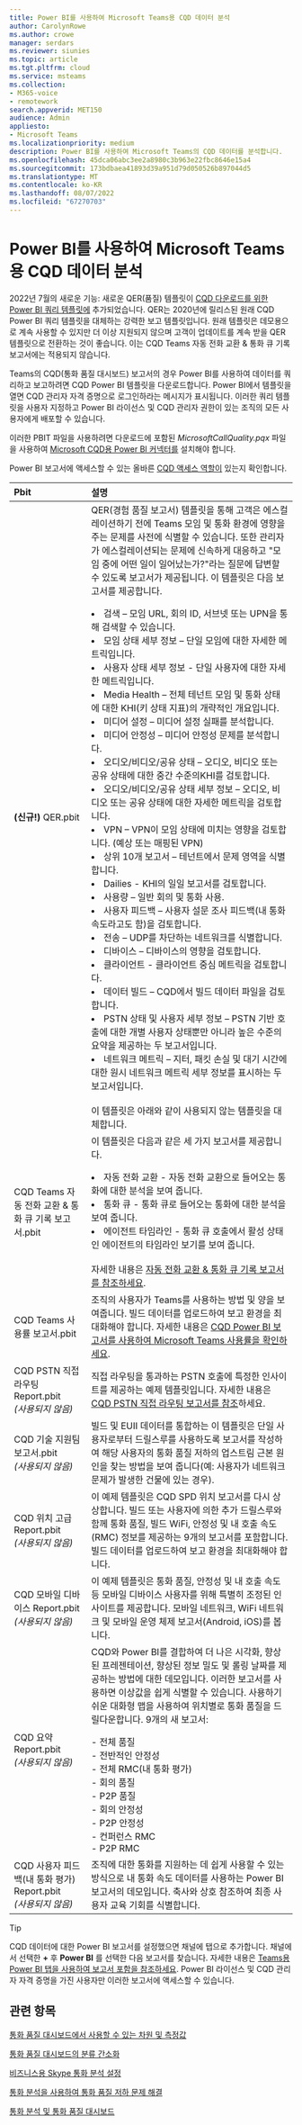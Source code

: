 ```yaml
---
title: Power BI를 사용하여 Microsoft Teams용 CQD 데이터 분석
author: CarolynRowe
ms.author: crowe
manager: serdars
ms.reviewer: siunies
ms.topic: article
ms.tgt.pltfrm: cloud
ms.service: msteams
ms.collection:
- M365-voice
- remotework
search.appverid: MET150
audience: Admin
appliesto:
- Microsoft Teams
ms.localizationpriority: medium
description: Power BI를 사용하여 Microsoft Teams의 CQD 데이터를 분석합니다.
ms.openlocfilehash: 45dca06abc3ee2a8980c3b963e22fbc8646e15a4
ms.sourcegitcommit: 173bdbaea41893d39a951d79d050526b897044d5
ms.translationtype: MT
ms.contentlocale: ko-KR
ms.lasthandoff: 08/07/2022
ms.locfileid: "67270703"
---
```

# <a name="use-power-bi-to-analyze-cqd-data-for-microsoft-teams"></a>Power BI를 사용하여 Microsoft Teams용 CQD 데이터 분석

2022년 7월의 새로운 기능: 새로운 QER(품질) 템플릿이 [CQD 다운로드를 위한 Power BI 쿼리 템플릿에](https://www.microsoft.com/download/details.aspx?id=102291) 추가되었습니다. QER는 2020년에 릴리스된 원래 CQD Power BI 쿼리 템플릿을 대체하는 강력한 보고 템플릿입니다. 원래 템플릿은 데모용으로 계속 사용할 수 있지만 더 이상 지원되지 않으며 고객이 업데이트를 계속 받을 QER 템플릿으로 전환하는 것이 좋습니다. 이는 CQD Teams 자동 전화 교환 & 통화 큐 기록 보고서에는 적용되지 않습니다.

Teams의 CQD(통화 품질 대시보드) 보고서의 경우 Power BI를 사용하여 데이터를 쿼리하고 보고하려면 CQD Power BI 템플릿을 다운로드합니다. Power BI에서 템플릿을 열면 CQD 관리자 자격 증명으로 로그인하라는 메시지가 표시됩니다. 이러한 쿼리 템플릿을 사용자 지정하고 Power BI 라이선스 및 CQD 관리자 권한이 있는 조직의 모든 사용자에게 배포할 수 있습니다.

이러한 PBIT 파일을 사용하려면 다운로드에 포함된 *MicrosoftCallQuality.pqx* 파일을 사용하여 [Microsoft CQD용 Power BI 커넥터](CQD-Power-BI-connector.md)[를](https://www.microsoft.com/download/details.aspx?id=102291) 설치해야 합니다. 

Power BI 보고서에 액세스할 수 있는 올바른 [CQD 액세스 역할이](turning-on-and-using-call-quality-dashboard.md#assign-admin-roles-for-access-to-cqd) 있는지 확인합니다. 

|Pbit |설명 |
|:----------|:---------|
|<strong>(신규!)</strong> QER.pbit     |  QER(경험 품질 보고서) 템플릿을 통해 고객은 에스컬레이션하기 전에 Teams 모임 및 통화 환경에 영향을 주는 문제를 사전에 식별할 수 있습니다. 또한 관리자가 에스컬레이션되는 문제에 신속하게 대응하고 "모임 중에 어떤 일이 일어났는가?"라는 질문에 답변할 수 있도록 보고서가 제공됩니다.  이 템플릿은 다음 보고서를 제공합니다.</p><li>검색 – 모임 URL, 회의 ID, 서브넷 또는 UPN을 통해 검색할 수 있습니다.</li><li>모임 상태 세부 정보 – 단일 모임에 대한 자세한 메트릭입니다.</li><li>사용자 상태 세부 정보 - 단일 사용자에 대한 자세한 메트릭입니다.</li><li>Media Health – 전체 테넌트 모임 및 통화 상태에 대한 KHI(키 상태 지표)의 개략적인 개요입니다.</li><li>미디어 설정 – 미디어 설정 실패를 분석합니다.</li><li>미디어 안정성 – 미디어 안정성 문제를 분석합니다.</li><li>오디오/비디오/공유 상태 – 오디오, 비디오 또는 공유 상태에 대한 중간 수준의KHI를 검토합니다.</li><li>오디오/비디오/공유 상태 세부 정보 – 오디오, 비디오 또는 공유 상태에 대한 자세한 메트릭을 검토합니다.</li><li>VPN – VPN이 모임 상태에 미치는 영향을 검토합니다. (예상 또는 매핑된 VPN)</li><li>상위 10개 보고서 – 테넌트에서 문제 영역을 식별합니다.</li><li>Dailies - KHI의 일일 보고서를 검토합니다.</li><li>사용량 – 일반 회의 및 통화 사용.</li><li>사용자 피드백 – 사용자 설문 조사 피드백(내 통화 속도라고도 함)을 검토합니다.</li><li>전송 – UDP를 차단하는 네트워크를 식별합니다.</li><li>디바이스 – 디바이스의 영향을 검토합니다.</li><li>클라이언트 - 클라이언트 중심 메트릭을 검토합니다.</li><li>데이터 빌드 – CQD에서 빌드 데이터 파일을 검토합니다.</li><li>PSTN 상태 및 사용자 세부 정보 – PSTN 기반 호출에 대한 개별 사용자 상태뿐만 아니라 높은 수준의 요약을 제공하는 두 보고서입니다.</li><li>네트워크 메트릭 – 지터, 패킷 손실 및 대기 시간에 대한 원시 네트워크 메트릭 세부 정보를 표시하는 두 보고서입니다.</li> <br/> 이 템플릿은 아래와 같이 사용되지 않는 템플릿을 대체합니다.|
|CQD Teams 자동 전화 교환 & 통화 큐 기록 보고서.pbit     |  이 템플릿은 다음과 같은 세 가지 보고서를 제공합니다.</p><li>자동 전화 교환 - 자동 전화 교환으로 들어오는 통화에 대한 분석을 보여 줍니다.</li><li>통화 큐 - 통화 큐로 들어오는 통화에 대한 분석을 보여 줍니다.</li><li>에이전트 타임라인 - 통화 큐 호출에서 활성 상태인 에이전트의 타임라인 보기를 보여 줍니다.</li><br>자세한 내용은 [자동 전화 교환 & 통화 큐 기록 보고서를 참조하세요](aa-cq-cqd-historical-reports.md). |
|CQD Teams 사용률 보고서.pbit     | 조직의 사용자가 Teams를 사용하는 방법 및 양을 보여줍니다. 빌드 데이터를 업로드하여 보고 환경을 최대화해야 합니다. 자세한 내용은 [CQD Power BI 보고서를 사용하여 Microsoft Teams 사용률을 확인하세요](CQD-teams-utilization-report.md). |
|CQD PSTN 직접 라우팅 Report.pbit <br/> *(사용되지 않음)*    | 직접 라우팅을 통과하는 PSTN 호출에 특정한 인사이트를 제공하는 예제 템플릿입니다. 자세한 내용은 [CQD PSTN 직접 라우팅 보고서를 참조](CQD-PSTN-report.md)하세요. |
|CQD 기술 지원팀 보고서.pbit <br/> *(사용되지 않음)*     |빌드 및 EUII 데이터를 통합하는 이 템플릿은 단일 사용자로부터 드릴스루를 사용하도록 보고서를 작성하여 해당 사용자의 통화 품질 저하의 업스트림 근본 원인을 찾는 방법을 보여 줍니다(예: 사용자가 네트워크 문제가 발생한 건물에 있는 경우). |
|CQD 위치 고급 Report.pbit <br/> *(사용되지 않음)*     | 이 예제 템플릿은 CQD SPD 위치 보고서를 다시 상상합니다. 빌드 또는 사용자에 의한 추가 드릴스루와 함께 통화 품질, 빌드 WiFi, 안정성 및 내 호출 속도(RMC) 정보를 제공하는 9개의 보고서를 포함합니다. 빌드 데이터를 업로드하여 보고 환경을 최대화해야 합니다. |
|CQD 모바일 디바이스 Report.pbit <br/> *(사용되지 않음)*     | 이 예제 템플릿은 통화 품질, 안정성 및 내 호출 속도 등 모바일 디바이스 사용자를 위해 특별히 조정된 인사이트를 제공합니다. 모바일 네트워크, WiFi 네트워크 및 모바일 운영 체제 보고서(Android, iOS)를 봅니다. |
|CQD 요약 Report.pbit <br/> *(사용되지 않음)*    | CQD와 Power BI를 결합하여 더 나은 시각화, 향상된 프레젠테이션, 향상된 정보 밀도 및 롤링 날짜를 제공하는 방법에 대한 데모입니다. 이러한 보고서를 사용하면 이상값을 쉽게 식별할 수 있습니다. 사용하기 쉬운 대화형 맵을 사용하여 위치별로 통화 품질을 드릴다운합니다. 9개의 새 보고서:</p>- 전체 품질<br>- 전반적인 안정성<br>- 전체 RMC(내 통화 평가)<br>- 회의 품질<br>- P2P 품질<br>- 회의 안정성<br>- P2P 안정성<br>- 컨퍼런스 RMC<br>- P2P RMC         |
|CQD 사용자 피드백(내 통화 평가) Report.pbit <br/> *(사용되지 않음)*    | 조직에 대한 통화를 지원하는 데 쉽게 사용할 수 있는 방식으로 내 통화 속도 데이터를 사용하는 Power BI 보고서의 데모입니다. 축사와 상호 참조하여 최종 사용자 교육 기회를 식별합니다. |

> [!TIP]
> CQD 데이터에 대한 Power BI 보고서를 설정했으면 채널에 탭으로 추가합니다. 채널에서 선택한 **+** 후 **Power BI** 를 선택한 다음 보고서를 찾습니다. 자세한 내용은 [Teams용 Power BI 탭을 사용하여 보고서 포함을 참조하세요](/power-bi/service-embed-report-microsoft-teams). Power BI 라이선스 및 CQD 관리자 자격 증명을 가진 사용자만 이러한 보고서에 액세스할 수 있습니다.

## <a name="related-topics"></a>관련 항목

[통화 품질 대시보드에서 사용할 수 있는 차원 및 측정값](dimensions-and-measures-available-in-call-quality-dashboard.md)

[통화 품질 대시보드의 분류 간소화](stream-classification-in-call-quality-dashboard.md)

[비즈니스용 Skype 통화 분석 설정](set-up-call-analytics.md)

[통화 분석을 사용하여 통화 품질 저하 문제 해결](use-call-analytics-to-troubleshoot-poor-call-quality.md)

[통화 분석 및 통화 품질 대시보드](./monitor-call-quality-qos.md)
